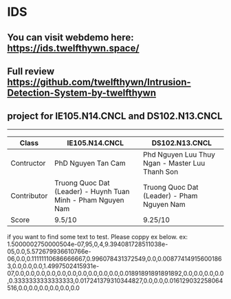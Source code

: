 # IDS
## You can visit webdemo here: https://ids.twelfthywn.space/
## Full review https://github.com/twelfthywn/Intrusion-Detection-System-by-twelfthywn
## project for IE105.N14.CNCL and DS102.N13.CNCL
-----------------------------------
|Class|IE105.N14.CNCL|DS102.N13.CNCL|
|---|----|----|
|Contructor|PhD Nguyen Tan Cam|Phd Nguyen Luu Thuy Ngan - Master Luu Thanh Son|
|Contributor|Truong Quoc Dat (Leader) - Huynh Tuan Minh - Pham Nguyen Nam| Truong Quoc Dat (Leader) - Pham Nguyen Nam|
|Score|9.5/10|9.25/10|

if you want to find some text to test. Please coppy ex below.
ex: 1.5000002750000504e-07,95,0,4,9.394081728511038e-05,0.0,5.572679936610766e-06,0.0,0.11111110686666667,0.996078431372549,0.0,0.008774149156001863,0.0,0.0,0.0,1.4997502415931e-07,0.0,0.0,0.0,0.0,0.0,0.0,0.0,0.0,0.0,0.0,0.01891891891891892,0.0,0.0,0.0,0.0,0.3333333333333333,0.017241379310344827,0.0,0.0,0.016129032258064516,0.0,0.0,0.0,0.0,0.0,0.0
